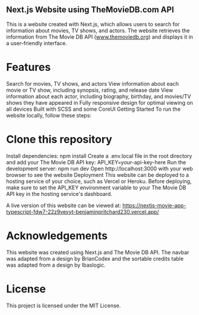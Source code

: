## Next.js Website using TheMovieDB.com API
This is a website created with Next.js, which allows users to search for information about movies, TV shows, and actors. The website retrieves the information from The Movie DB API (www.themoviedb.org) and displays it in a user-friendly interface.

# Features
Search for movies, TV shows, and actors
View information about each movie or TV show, including synopsis, rating, and release date
View information about each actor, including biography, birthday, and movies/TV shows they have appeared in
Fully responsive design for optimal viewing on all devices
Built with SCSS and some CoreUI
Getting Started
To run the website locally, follow these steps:

# Clone this repository
Install dependencies: npm install
Create a .env.local file in the root directory and add your The Movie DB API key: API_KEY=your-api-key-here
Run the development server: npm run dev
Open http://localhost:3000 with your web browser to see the website
Deployment
This website can be deployed to a hosting service of your choice, such as Vercel or Heroku. Before deploying, make sure to set the API_KEY environment variable to your The Movie DB API key in the hosting service's dashboard.

A live version of this website can be viewed at: https://nextjs-movie-app-typescript-fdw7-22z9veyyt-benjaminpritchard230.vercel.app/

# Acknowledgements
This website was created using Next.js and The Movie DB API. The navbar was adapted from a design by BrianCodex and the sortable credits table was adapted from a design by Ibaslogic.

# License
This project is licensed under the MIT License.
